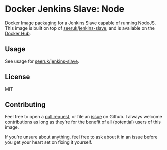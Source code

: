 Docker Jenkins Slave: Node
==========================

Docker Image packaging for a Jenkins Slave capable of running NodeJS. This image is built on top of [seeruk/jenkins-slave][1], and is available on the [Docker Hub][2].


Usage
-----

See usage for [seeruk/jenkins-slave][1].

License
-------

MIT

Contributing
------------

Feel free to open a [pull request][3], or file an [issue][4] on Github. I always welcome contributions as long as they're for the benefit of all (potential) users of this image.

If you're unsure about anything, feel free to ask about it in an issue before you get your heart set on fixing it yourself.

[1]: https://hub.docker.com/r/seeruk/jenkins-slave
[2]: https://hub.docker.com/r/seeruk/jenkins-slave-node
[3]: https://github.com/SeerUK/docker-jenkins-slave-docker/pulls
[4]: https://github.com/SeerUK/docker-jenkins-slave-docker/issues
